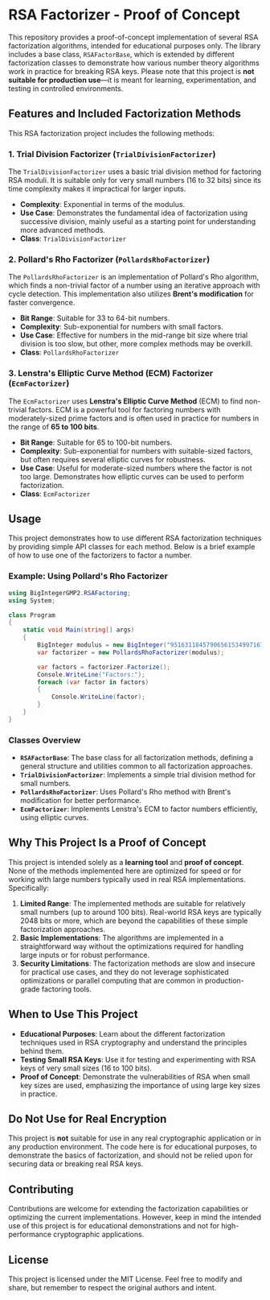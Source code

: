 ﻿# RSA Factorizer - Proof of Concept

This repository provides a proof-of-concept implementation of several RSA factorization algorithms, intended for educational purposes only. The library includes a base class, `RSAFactorBase`, which is extended by different factorization classes to demonstrate how various number theory algorithms work in practice for breaking RSA keys. Please note that this project is **not suitable for production use**—it is meant for learning, experimentation, and testing in controlled environments.

## Features and Included Factorization Methods

This RSA factorization project includes the following methods:

### 1. Trial Division Factorizer (`TrialDivisionFactorizer`)
The `TrialDivisionFactorizer` uses a basic trial division method for factoring RSA moduli. It is suitable only for very small numbers (16 to 32 bits) since its time complexity makes it impractical for larger inputs.
- **Complexity**: Exponential in terms of the modulus.
- **Use Case**: Demonstrates the fundamental idea of factorization using successive division, mainly useful as a starting point for understanding more advanced methods.
- **Class**: `TrialDivisionFactorizer`

### 2. Pollard's Rho Factorizer (`PollardsRhoFactorizer`)
The `PollardsRhoFactorizer` is an implementation of Pollard's Rho algorithm, which finds a non-trivial factor of a number using an iterative approach with cycle detection. This implementation also utilizes **Brent's modification** for faster convergence.
- **Bit Range**: Suitable for 33 to 64-bit numbers.
- **Complexity**: Sub-exponential for numbers with small factors.
- **Use Case**: Effective for numbers in the mid-range bit size where trial division is too slow, but other, more complex methods may be overkill.
- **Class**: `PollardsRhoFactorizer`

### 3. Lenstra's Elliptic Curve Method (ECM) Factorizer (`EcmFactorizer`)
The `EcmFactorizer` uses **Lenstra's Elliptic Curve Method** (ECM) to find non-trivial factors. ECM is a powerful tool for factoring numbers with moderately-sized prime factors and is often used in practice for numbers in the range of **65 to 100 bits**.
- **Bit Range**: Suitable for 65 to 100-bit numbers.
- **Complexity**: Sub-exponential for numbers with suitable-sized factors, but often requires several elliptic curves for robustness.
- **Use Case**: Useful for moderate-sized numbers where the factor is not too large. Demonstrates how elliptic curves can be used to perform factorization.
- **Class**: `EcmFactorizer`

## Usage
This project demonstrates how to use different RSA factorization techniques by providing simple API classes for each method. Below is a brief example of how to use one of the factorizers to factor a number.

### Example: Using Pollard's Rho Factorizer
```csharp
using BigIntegerGMP2.RSAFactoring;
using System;

class Program
{
    static void Main(string[] args)
    {
        BigInteger modulus = new BigInteger("9516311845790656153499716760847001433441357");
        var factorizer = new PollardsRhoFactorizer(modulus);

        var factors = factorizer.Factorize();
        Console.WriteLine("Factors:");
        foreach (var factor in factors)
        {
            Console.WriteLine(factor);
        }
    }
}
```

### Classes Overview
- **`RSAFactorBase`**: The base class for all factorization methods, defining a general structure and utilities common to all factorization approaches.
- **`TrialDivisionFactorizer`**: Implements a simple trial division method for small numbers.
- **`PollardsRhoFactorizer`**: Uses Pollard's Rho method with Brent's modification for better performance.
- **`EcmFactorizer`**: Implements Lenstra's ECM to factor numbers efficiently, using elliptic curves.

## Why This Project Is a Proof of Concept
This project is intended solely as a **learning tool** and **proof of concept**. None of the methods implemented here are optimized for speed or for working with large numbers typically used in real RSA implementations. Specifically:

1. **Limited Range**: The implemented methods are suitable for relatively small numbers (up to around 100 bits). Real-world RSA keys are typically 2048 bits or more, which are beyond the capabilities of these simple factorization approaches.
2. **Basic Implementations**: The algorithms are implemented in a straightforward way without the optimizations required for handling large inputs or for robust performance.
3. **Security Limitations**: The factorization methods are slow and insecure for practical use cases, and they do not leverage sophisticated optimizations or parallel computing that are common in production-grade factoring tools.

## When to Use This Project
- **Educational Purposes**: Learn about the different factorization techniques used in RSA cryptography and understand the principles behind them.
- **Testing Small RSA Keys**: Use it for testing and experimenting with RSA keys of very small sizes (16 to 100 bits).
- **Proof of Concept**: Demonstrate the vulnerabilities of RSA when small key sizes are used, emphasizing the importance of using large key sizes in practice.

## Do Not Use for Real Encryption
This project is **not** suitable for use in any real cryptographic application or in any production environment. The code here is for educational purposes, to demonstrate the basics of factorization, and should not be relied upon for securing data or breaking real RSA keys.

## Contributing
Contributions are welcome for extending the factorization capabilities or optimizing the current implementations. However, keep in mind the intended use of this project is for educational demonstrations and not for high-performance cryptographic applications.

## License
This project is licensed under the MIT License. Feel free to modify and share, but remember to respect the original authors and intent.